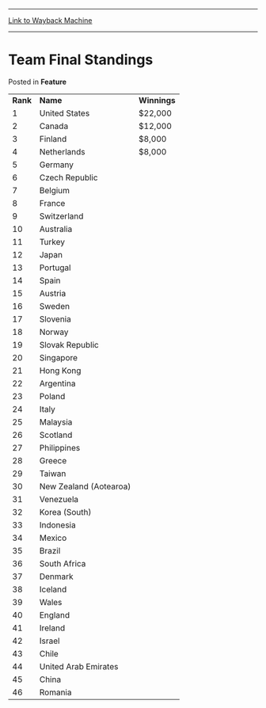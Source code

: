 
---
[Link to Wayback Machine](https://web.archive.org/web/20171030193549/https://magic.wizards.com/en/articles/archive/feature/team-final-standings-2000-01-01)

[_metadata_:wayback_url]:- "https://magic.wizards.com/en/articles/archive/feature/team-final-standings-2000-01-01"
[_metadata_:wayback_raw_url]:- "https://web.archive.org/web/20171030193549id_/https://magic.wizards.com/en/articles/archive/feature/team-final-standings-2000-01-01"
[_metadata_:wayback_capture_timestamp]:- "2017-10-30 19:35:49+00:00"
[_metadata_:publish_date]:- "2000-01-01"
[_metadata_:description]:- "Rank Name Winnings 1 United States $22,000 2 Canada $12,000 3 Finland $8,000 4 Netherlands $8,000 5 Germany   6 Czech Republic  "
[_metadata_:generator]:- "Drupal 7 (http://drupal.org)"
---


Team Final Standings
====================



 Posted in **Feature**














|  |  |  |
| --- | --- | --- |
| **Rank** | **Name** | **Winnings** |
| 1 | United States | $22,000 |
| 2 | Canada | $12,000 |
| 3 | Finland | $8,000 |
| 4 | Netherlands | $8,000 |
| 5 | Germany |  |
| 6 | Czech Republic |  |
| 7 | Belgium |  |
| 8 | France |  |
| 9 | Switzerland |  |
| 10 | Australia |  |
| 11 | Turkey |  |
| 12 | Japan |  |
| 13 | Portugal |  |
| 14 | Spain |  |
| 15 | Austria |  |
| 16 | Sweden |
| 17 | Slovenia |
| 18 | Norway |
| 19 | Slovak Republic |
| 20 | Singapore |
| 21 | Hong Kong |
| 22 | Argentina |
| 23 | Poland |
| 24 | Italy |
| 25 | Malaysia |
| 26 | Scotland |
| 27 | Philippines |
| 28 | Greece |
| 29 | Taiwan |
| 30 | New Zealand (Aotearoa) |
| 31 | Venezuela |
| 32 | Korea (South) |
| 33 | Indonesia |
| 34 | Mexico |
| 35 | Brazil |
| 36 | South Africa |
| 37 | Denmark |
| 38 | Iceland |
| 39 | Wales |
| 40 | England |
| 41 | Ireland |
| 42 | Israel |
| 43 | Chile |
| 44 | United Arab Emirates |
| 45 | China |
| 46 | Romania |







